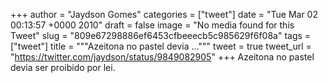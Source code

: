 
+++
author = "Jaydson Gomes"
categories = ["tweet"]
date = "Tue Mar 02 00:13:57 +0000 2010"
draft = false
image = "No media found for this Tweet"
slug = "809e67298886ef6453cfbeeecb5c985629f6f08a"
tags = ["tweet"]
title = """Azeitona no pastel devia ..."""
tweet = true
tweet_url = "https://twitter.com/jaydson/status/9849082905"
+++
Azeitona no pastel devia ser proibido por lei.
